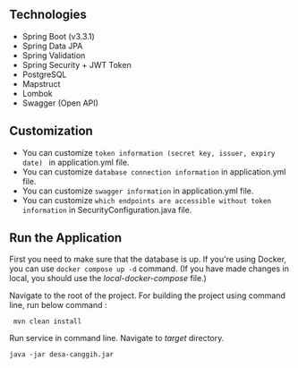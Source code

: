 ## Technologies 
- Spring Boot (v3.3.1)
- Spring Data JPA
- Spring Validation
- Spring Security + JWT Token
- PostgreSQL
- Mapstruct
- Lombok
- Swagger (Open API)

## Customization

- You can customize ```token information (secret key, issuer, expiry date) ``` in application.yml file.
- You can customize ```database connection information``` in application.yml file.
- You can customize ```swagger information``` in application.yml file.
- You can customize ```which endpoints are accessible without token information``` in SecurityConfiguration.java file.

## Run the Application

First you need to make sure that the database is up. 
If you're using Docker, you can use ```docker compose up -d``` command. (If you have made changes in local, you should use the *local-docker-compose* file.)

Navigate to the root of the project. For building the project using command line, run below command :

``` mvn clean install```

Run service in command line. Navigate to *target* directory. 

``` java -jar desa-canggih.jar ```
